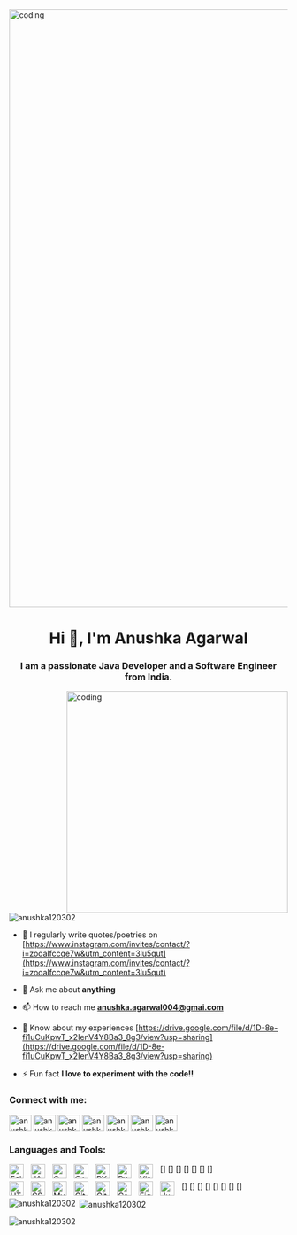 <img align="center" alt="coding" width="1080" src="https://media.licdn.com/dms/image/D4D16AQGbIYQW9iVcfg/profile-displaybackgroundimage-shrink_350_1400/0/1673067489136?e=1678320000&v=beta&t=_6BWaZSeS4ScWqJcPT5DfOmxIQYBvK0JBl-Ppya2qXw">
<h1 align="center">Hi 👋, I'm Anushka Agarwal</h1>
<h3 align="center">I am a passionate Java Developer and a Software Engineer from India.</h3>

<img align="right" alt="coding" width="400" src="https://camo.githubusercontent.com/691cdc5f9c4dc0e88650b97d480af9237d9422963bd1184f95e00087d3aa8bbd/68747470733a2f2f692e696d6775722e636f6d2f72486c456444712e676966">

<p align="left"> <img src="https://komarev.com/ghpvc/?username=anushka120302&label=Profile%20views&color=0e75b6&style=flat" alt="anushka120302" /> </p>

- 📝 I regularly write quotes/poetries on [https://www.instagram.com/invites/contact/?i=zooalfccqe7w&utm_content=3lu5qut](https://www.instagram.com/invites/contact/?i=zooalfccqe7w&utm_content=3lu5qut)

- 💬 Ask me about **anything**

- 📫 How to reach me **anushka.agarwal004@gmai.com**

- 📄 Know about my experiences [https://drive.google.com/file/d/1D-8e-fi1uCuKpwT_x2IenV4Y8Ba3_8g3/view?usp=sharing](https://drive.google.com/file/d/1D-8e-fi1uCuKpwT_x2IenV4Y8Ba3_8g3/view?usp=sharing)

- ⚡ Fun fact **I love to experiment with the code!!**

<h3 align="left">Connect with me:</h3>
<p align="left">
<a href="https://twitter.com/anushka_120302" target="blank"><img align="center" src="https://user-images.githubusercontent.com/87578160/211143570-87bbe4a1-71e7-4d72-91a2-c6053ddcd1d2.png" alt="anushka_120302" height="30" width="40" /></a>
<a href="https://linkedin.com/in/anushka agarwal" target="blank"><img align="center" src="https://user-images.githubusercontent.com/87578160/211143593-a1993ae8-0928-4d21-b40d-5b803cf67aa1.png" alt="anushka agarwal" height="30" width="40" /></a>
<a href="https://kaggle.com/anushka agarwal125" target="blank"><img align="center" src="https://user-images.githubusercontent.com/87578160/211143612-41eecd59-acdc-4d84-9b02-9a790c42efa6.png" alt="anushka agarwal125" height="30" width="40" /></a>
<a href="https://instagram.com/anushka_agarwal__" target="blank"><img align="center" src="https://user-images.githubusercontent.com/87578160/211143629-dcfb0795-0a9d-4089-bf24-65f4ef791d63.png" alt="anushka_agarwal__" height="30" width="40" /></a>
<a href="https://www.codechef.com/users/anushka_2002" target="blank"><img align="center" src="https://user-images.githubusercontent.com/87578160/211143655-28addd89-1161-478d-9db9-66526061e57c.png" alt="anushka_2002" height="30" width="40" /></a>
<a href="https://www.hackerrank.com/anushka_agarwal6" target="blank"><img align="center" src="https://user-images.githubusercontent.com/87578160/211143704-829a81cc-a4c7-41dd-b7f8-a92a7c0ff500.png" alt="anushka_agarwal6" height="30" width="40" /></a>
<a href="https://www.leetcode.com/anushka_agarwal__" target="blank"><img align="center" src="https://user-images.githubusercontent.com/87578160/211143536-e073a7e3-ff0a-43d4-a07a-a1874a3f0b9c.png" alt="anushka_agarwal__" height="30" width="40" /></a>
</p>

<h3 align="left">Languages and Tools:</h3>

[<img align="left" alt="Eclipse" width="26px" src="https://user-images.githubusercontent.com/87578160/211142931-26c2dbce-810f-45cc-a2c8-d8993e09d616.png" style="padding-right:10px;" />]
[<img align="left" alt="JAVA" width="26px" src="https://cdn.jsdelivr.net/gh/devicons/devicon/icons/java/java-original.svg" style="padding-right:10px;" />]
[<img align="left" alt="C" width="26px" src="https://cdn.jsdelivr.net/gh/devicons/devicon/icons/c/c-original.svg" style="padding-right:10px;" />]
[<img align="left" alt="C++" width="26px" src="https://cdn.jsdelivr.net/gh/devicons/devicon/icons/cplusplus/cplusplus-original.svg" style="padding-right:10px;" />]
[<img align="left" alt="PYTHON" width="26px" src="https://cdn.jsdelivr.net/gh/devicons/devicon/icons/python/python-original.svg" style="padding-right:10px;" />]
[<img align="left" alt="Pycharm" width="26px" src="https://user-images.githubusercontent.com/87578160/211143144-184dc302-81ee-48a4-aac3-d828f67615fb.png" style="padding-right:10px;" />]
[<img align="left" alt="Visual Studio Code" width="26px" src="https://cdn.jsdelivr.net/gh/devicons/devicon/icons/vscode/vscode-original.svg" style="padding-right:10px;" />]

[<img align="left" alt="HTML5" width="26px" src="https://cdn.jsdelivr.net/gh/devicons/devicon/icons/html5/html5-original.svg" style="padding-right:10px;" />]
[<img align="left" alt="CSS3" width="26px" src="https://cdn.jsdelivr.net/gh/devicons/devicon/icons/css3/css3-original.svg" style="padding-right:10px;" />]
[<img align="left" alt="MySQL" width="26px" src="https://cdn.jsdelivr.net/gh/devicons/devicon/icons/mysql/mysql-original.svg" style="padding-right:10px;" />]
[<img align="left" alt="Git" width="26px" src="https://cdn.jsdelivr.net/gh/devicons/devicon/icons/git/git-original.svg" style="padding-right:10px;" />]
[<img align="left" alt="GitHub" width="26px" src="https://user-images.githubusercontent.com/3369400/139447912-e0f43f33-6d9f-45f8-be46-2df5bbc91289.png" style="padding-right:10px;" />]
[<img align="left" alt="Canva" width="26px" src="https://avatars.githubusercontent.com/u/2562356?s=200&v=4" style="padding-right:10px;" />]
[<img align="left" alt="Figma" width="26px" src="https://user-images.githubusercontent.com/87578160/211142803-83fd4fd8-e97b-41d4-971d-0caafeae7f98.png" style="padding-right:10px;" />]
[<img align="left" alt="Jupyter Notebook" width="26px" src="https://user-images.githubusercontent.com/87578160/211143201-d4d72c65-b4ab-43d1-b149-856d1f2e6db2.png" style="padding-right:10px;" />]





<p><img align="left" src="https://github-readme-stats.vercel.app/api/top-langs?username=anushka120302&show_icons=true&locale=en&layout=compact" alt="anushka120302" /></p>

<p>&nbsp;<img align="center" src="https://github-readme-stats.vercel.app/api?username=anushka120302&show_icons=true&locale=en" alt="anushka120302" /></p>

<p><img align="center" src="https://github-readme-streak-stats.herokuapp.com/?user=anushka120302&" alt="anushka120302" /></p>
